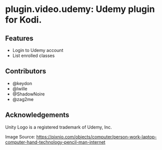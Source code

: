 # plugin.video.udemy: Udemy plugin for Kodi.

## Features

* Login to Udemy account
* List enrolled classes

## Contributors

* @keydon
* @lwille 
* @ShadowNoire
* @zag2me

## Acknowledgements

Unity Logo is a registered trademark of Udemy, Inc.

Image Source: https://pixnio.com/objects/computer/person-work-laptop-computer-hand-technology-pencil-man-internet
